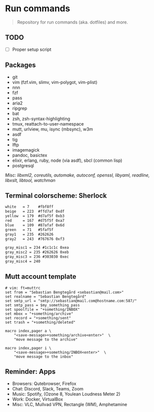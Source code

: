 # Run commands

> Repository for run commands (aka. dotfiles) and more.

## TODO

- [ ] Proper setup script

## Packages

- git
- vim (fzf.vim, slimv, vim-polygot, vim-plist)
- nnn
- fzf
- pass
- aria2
- ripgrep
- bat
- zsh, zsh-syntax-highlighting
- tmux, reattach-to-user-namespace
- mutt, urlview, mu, isync (mbsync), w3m
- asdf
- tig
- lftp
- imagemagick
- pandoc, basictex
- elixir, erlang, ruby, node (via asdf), sbcl (common lisp)
- postgresql

*Misc: libxml2, coreutils, automake, autoconf, openssl, libyaml, readline,
libxslt, libtool, watchman*

## Terminal colorscheme: Sherlock

```txt
white   = 7    #fbf8ff
beige   = 223  #ffd7af 0xdf
yellow  = 179  #d7af5f 0xb3
red     = 167  #d75f5f 0xa7
blue    = 109  #87afaf 0x6d
green   = 71   #5faf5f
gray1   = 235  #262626
gray2   = 243  #767676 0xf3

gray_misc1 = 234 #1c1c1c 0xea
gray_misc2 = 235 #262626 0xeb
gray_misc3 = 236 #303030 0xec
gray_misc4 = 240
```

## Mutt account template

```muttrc
# vim: ft=muttrc
set from = "Sebastian Bengtegård <sebastian@mail.com>"
set realname = "Sebastian Bengtegård"
set smtp_url = "smtp://sebastian@mail.com@hostname.com:587/"
set smtp_pass = $my_something_pass
set spoolfile = "+something/INBOX"
set mbox = "+something/archive"
set record = "+something/sent"
set trash = "+something/deleted"

macro index,pager a \
    "<save-message>+something/archive<enter>"  \
    "move message to the archive"

macro index,pager i \
    "<save-message>+something/INBOX<enter>"  \
    "move message to the inbox"
```

## Reminder: Apps

- Browsers: Qutebrowser, Firefox
- Chat: Discord, Slack, Teams, Zoom
- Music: Spotify, (Ozone 8, Youlean Loudness Meter 2)
- Work: Docker, VirtualBox
- Misc: VLC, Mullvad VPN, Rectangle (WM), Amphetamine

